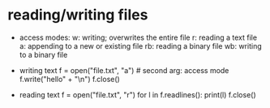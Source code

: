 # reading/writing files

* access modes:
w: writing; overwrites the entire file
r: reading a text file
a: appending to a new or existing file
rb: reading a binary file
wb: writing to a binary file

* writing text
f = open("file.txt", "a") # second arg: access mode
f.write("hello" + "\n")
f.close()

* reading text
f = open("file.txt", "r")
for l in f.readlines():
  print(l)
f.close()

